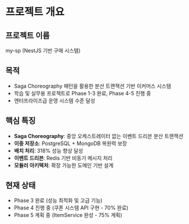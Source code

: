 # 프로젝트 개요

## 프로젝트 이름
my-sp (NestJS 기반 구매 시스템)

## 목적
- Saga Choreography 패턴을 활용한 분산 트랜잭션 기반 이커머스 시스템
- 학습 및 실무용 프로젝트로 Phase 1-3 완료, Phase 4-5 진행 중
- 엔터프라이즈급 운영 시스템 수준 달성

## 핵심 특징
- **Saga Choreography**: 중앙 오케스트레이터 없는 이벤트 드리븐 분산 트랜잭션
- **이중 저장소**: PostgreSQL + MongoDB 복원력 보장
- **배치 처리**: 318% 성능 향상 달성
- **이벤트 드리븐**: Redis 기반 비동기 메시지 처리
- **모듈러 아키텍처**: 확장 가능한 도메인 기반 설계

## 현재 상태
- Phase 3 완료 (성능 최적화 및 고급 기능)
- Phase 4 진행 중 (쿠폰 시스템 API 구현 - 70% 완료)
- Phase 5 계획 중 (ItemService 완성 - 75% 계획)